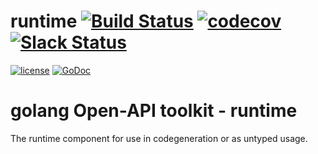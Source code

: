 # runtime [![Build Status](https://travis-ci.org/go-openapi/runtime.svg?branch=client-context)](https://travis-ci.org/go-openapi/runtime) [![codecov](https://codecov.io/gh/go-openapi/runtime/branch/master/graph/badge.svg)](https://codecov.io/gh/go-openapi/runtime) [![Slack Status](https://slackin.goswagger.io/badge.svg)](https://slackin.goswagger.io)

[![license](http://img.shields.io/badge/license-Apache%20v2-orange.svg)](https://raw.githubusercontent.com/go-openapi/runtime/master/LICENSE) [![GoDoc](https://godoc.org/github.com/go-openapi/runtime?status.svg)](http://godoc.org/github.com/go-openapi/runtime)

# golang Open-API toolkit - runtime

The runtime component for use in codegeneration or as untyped usage.
